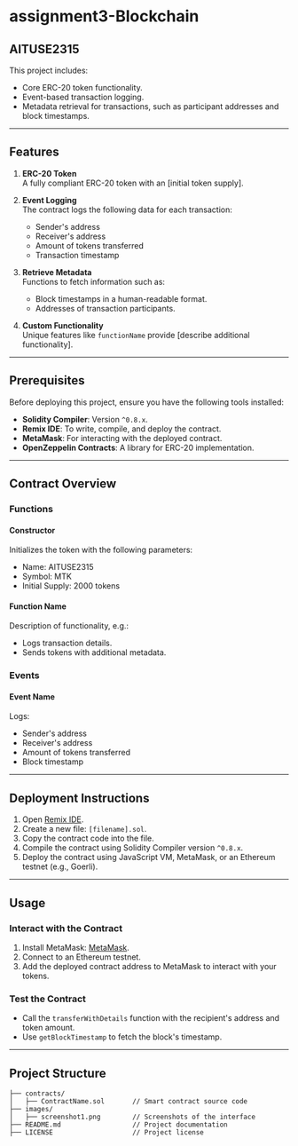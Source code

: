 # assignment3-Blockchain

## AITUSE2315  
 
This project includes:  
- Core ERC-20 token functionality.  
- Event-based transaction logging.  
- Metadata retrieval for transactions, such as participant addresses and block timestamps.

---

## **Features**
1. **ERC-20 Token**  
   A fully compliant ERC-20 token with an [initial token supply].  

2. **Event Logging**  
   The contract logs the following data for each transaction:
   - Sender's address
   - Receiver's address
   - Amount of tokens transferred
   - Transaction timestamp  

3. **Retrieve Metadata**  
   Functions to fetch information such as:  
   - Block timestamps in a human-readable format.  
   - Addresses of transaction participants.

4. **Custom Functionality**  
   Unique features like `functionName` provide [describe additional functionality].

---

## **Prerequisites**
Before deploying this project, ensure you have the following tools installed:  
- **Solidity Compiler**: Version `^0.8.x`.  
- **Remix IDE**: To write, compile, and deploy the contract.  
- **MetaMask**: For interacting with the deployed contract.  
- **OpenZeppelin Contracts**: A library for ERC-20 implementation.

---

## **Contract Overview**
### **Functions**
#### **Constructor**  
Initializes the token with the following parameters:
- Name: AITUSE2315
- Symbol: MTK
- Initial Supply: 2000 tokens

#### **Function Name**
Description of functionality, e.g.:  
- Logs transaction details.  
- Sends tokens with additional metadata.

### **Events**
#### **Event Name**  
Logs:  
- Sender's address  
- Receiver's address  
- Amount of tokens transferred  
- Block timestamp  

---

## **Deployment Instructions**
1. Open [Remix IDE](https://remix.ethereum.org/).  
2. Create a new file: `[filename].sol`.  
3. Copy the contract code into the file.  
4. Compile the contract using Solidity Compiler version `^0.8.x`.  
5. Deploy the contract using JavaScript VM, MetaMask, or an Ethereum testnet (e.g., Goerli).  

---

## **Usage**
### **Interact with the Contract**
1. Install MetaMask: [MetaMask](https://metamask.io/).  
2. Connect to an Ethereum testnet.  
3. Add the deployed contract address to MetaMask to interact with your tokens.  

### **Test the Contract**
- Call the `transferWithDetails` function with the recipient's address and token amount.  
- Use `getBlockTimestamp` to fetch the block's timestamp.  

---

## **Project Structure**
```plaintext
├── contracts/
│   ├── ContractName.sol       // Smart contract source code  
├── images/
│   ├── screenshot1.png        // Screenshots of the interface  
├── README.md                  // Project documentation  
├── LICENSE                    // Project license  

